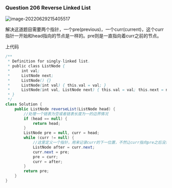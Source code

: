 ### Question 206 Reverse Linked List

![image-20220629215405517](C:\Users\jason\AppData\Roaming\Typora\typora-user-images\image-20220629215405517.png)

解决这道题目需要两个指针，一个pre(previous)，一个curr(current)，这个curr指针一开始和head指向的节点是一样的。pre则是一直指向着curr之前的节点。

上代码

```java
/**
 * Definition for singly-linked list.
 * public class ListNode {
 *     int val;
 *     ListNode next;
 *     ListNode() {}
 *     ListNode(int val) { this.val = val; }
 *     ListNode(int val, ListNode next) { this.val = val; this.next = next; }
 * }
 */
class Solution {
    public ListNode reverseList(ListNode head) {
        //处理一个链表为空或者链表长度为一的边界情况
        if (head == null) {
            return head;
        } 
        ListNode pre = null, curr = head;
        while (curr != null) {
            //这里定义一个指针，用来记录curr的下一位置，不然让curr指向pre之后没法向前移动yi'bu
            ListNode after = curr.next;
            curr.next = pre;
            pre = curr;
            curr = after;
        }
        return pre;
    }
}
```

